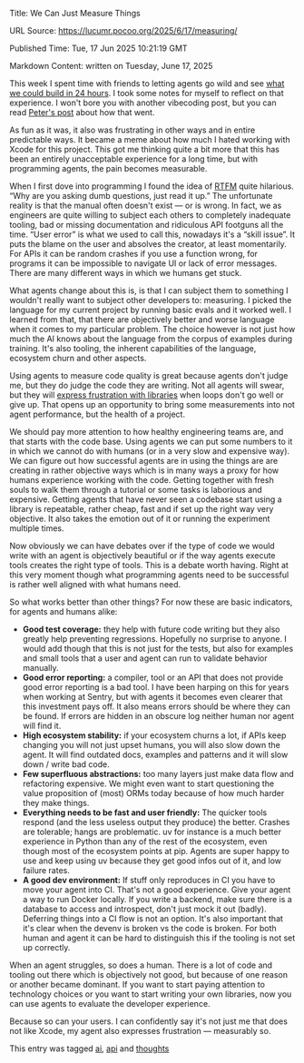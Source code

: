 Title: We Can Just Measure Things

URL Source: https://lucumr.pocoo.org/2025/6/17/measuring/

Published Time: Tue, 17 Jun 2025 10:21:19 GMT

Markdown Content:
written on Tuesday, June 17, 2025

This week I spent time with friends to letting agents go wild and see [what we could build in 24 hours](https://vibetunnel.sh/). I took some notes for myself to reflect on that experience. I won't bore you with another vibecoding post, but you can read [Peter's post](https://steipete.me/posts/2025/vibetunnel-turn-any-browser-into-your-mac-terminal) about how that went.

As fun as it was, it also was frustrating in other ways and in entire predictable ways. It became a meme about how much I hated working with Xcode for this project. This got me thinking quite a bit more that this has been an entirely unacceptable experience for a long time, but with programming agents, the pain becomes measurable.

When I first dove into programming I found the idea of [RTFM](https://en.wikipedia.org/wiki/RTFM) quite hilarious. “Why are you asking dumb questions, just read it up.” The unfortunate reality is that the manual often doesn't exist — or is wrong. In fact, we as engineers are quite willing to subject each others to completely inadequate tooling, bad or missing documentation and ridiculous API footguns all the time. “User error” is what we used to call this, nowadays it's a “skill issue”. It puts the blame on the user and absolves the creator, at least momentarily. For APIs it can be random crashes if you use a function wrong, for programs it can be impossible to navigate UI or lack of error messages. There are many different ways in which we humans get stuck.

What agents change about this is, is that I can subject them to something I wouldn't really want to subject other developers to: measuring. I picked the language for my current project by running basic evals and it worked well. I learned from that, that there are objectively better and worse language when it comes to my particular problem. The choice however is not just how much the AI knows about the language from the corpus of examples during training. It's also tooling, the inherent capabilities of the language, ecosystem churn and other aspects.

Using agents to measure code quality is great because agents don't judge me, but they do judge the code they are writing. Not all agents will swear, but they will [express frustration with libraries](https://x.com/ankrgyl/status/1934415308800053485) when loops don't go well or give up. That opens up an opportunity to bring some measurements into not agent performance, but the health of a project.

We should pay more attention to how healthy engineering teams are, and that starts with the code base. Using agents we can put some numbers to it in which we cannot do with humans (or in a very slow and expensive way). We can figure out how successful agents are in using the things are are creating in rather objective ways which is in many ways a proxy for how humans experience working with the code. Getting together with fresh souls to walk them through a tutorial or some tasks is laborious and expensive. Getting agents that have never seen a codebase start using a library is repeatable, rather cheap, fast and if set up the right way very objective. It also takes the emotion out of it or running the experiment multiple times.

Now obviously we can have debates over if the type of code we would write with an agent is objectively beautiful or if the way agents execute tools creates the right type of tools. This is a debate worth having. Right at this very moment though what programming agents need to be successful is rather well aligned with what humans need.

So what works better than other things? For now these are basic indicators, for agents and humans alike:

*   **Good test coverage:** they help with future code writing but they also greatly help preventing regressions. Hopefully no surprise to anyone. I would add though that this is not just for the tests, but also for examples and small tools that a user and agent can run to validate behavior manually.
*   **Good error reporting:** a compiler, tool or an API that does not provide good error reporting is a bad tool. I have been harping on this for years when working at Sentry, but with agents it becomes even clearer that this investment pays off. It also means errors should be where they can be found. If errors are hidden in an obscure log neither human nor agent will find it.
*   **High ecosystem stability:** if your ecosystem churns a lot, if APIs keep changing you will not just upset humans, you will also slow down the agent. It will find outdated docs, examples and patterns and it will slow down / write bad code.
*   **Few superfluous abstractions:** too many layers just make data flow and refactoring expensive. We might even want to start questioning the value proposition of (most) ORMs today because of how much harder they make things.
*   **Everything needs to be fast and user friendly:** The quicker tools respond (and the less useless output they produce) the better. Crashes are tolerable; hangs are problematic. uv for instance is a much better experience in Python than any of the rest of the ecosystem, even though most of the ecosystem points at pip. Agents are super happy to use and keep using uv because they get good infos out of it, and low failure rates.
*   **A good dev environment:** If stuff only reproduces in CI you have to move your agent into CI. That's not a good experience. Give your agent a way to run Docker locally. If you write a backend, make sure there is a database to access and introspect, don't just mock it out (badly). Deferring things into a CI flow is not an option. It's also important that it's clear when the devenv is broken vs the code is broken. For both human and agent it can be hard to distinguish this if the tooling is not set up correctly.

When an agent struggles, so does a human. There is a lot of code and tooling out there which is objectively not good, but because of one reason or another became dominant. If you want to start paying attention to technology choices or you want to start writing your own libraries, now you can use agents to evaluate the developer experience.

Because so can your users. I can confidently say it's not just me that does not like Xcode, my agent also expresses frustration — measurably so.

This entry was tagged [ai](https://lucumr.pocoo.org/tags/ai/), [api](https://lucumr.pocoo.org/tags/api/) and [thoughts](https://lucumr.pocoo.org/tags/thoughts/)
